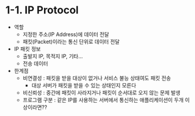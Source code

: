 # 1-1. IP Protocol

- 역할
  - 지정한 주소(IP Address)에 데이터 전달
  - 패킷(Packet)이라는 통신 단위로 데이터 전달
- IP 패킷 정보
  - 출발지 IP, 목적지 IP, 기타…
  - 전송 데이터
- 한계점
  - 비연결성 : 패킷을 받을 대상이 없거나 서비스 불능 상태여도 패킷 전송
    - 대상 서버가 패킷을 받을 수 있는 상태인지 모른다
  - 비신뢰성 : 중간에 패킷이 사라지거나 패킷이 순서대로 오지 않는 문제 발생
  - 프로그램 구분 : 같은 IP를 사용하는 서버에서 통신하는 애플리케이션이 두개 이상이라면??
